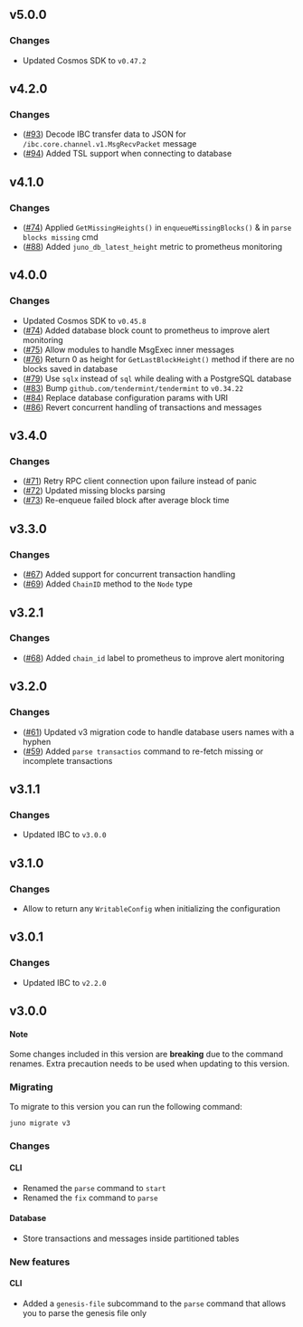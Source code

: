 ## v5.0.0
### Changes
- Updated Cosmos SDK to `v0.47.2`

## v4.2.0
### Changes
- ([\#93](https://github.com/gotabit/juno/pull/93)) Decode IBC transfer data to JSON for `/ibc.core.channel.v1.MsgRecvPacket` message
- ([\#94](https://github.com/gotabit/juno/pull/94)) Added TSL support when connecting to database

## v4.1.0
### Changes
- ([\#74](https://github.com/gotabit/juno/pull/74)) Applied `GetMissingHeights()` in `enqueueMissingBlocks()` & in `parse blocks missing` cmd
- ([\#88](https://github.com/gotabit/juno/pull/88)) Added `juno_db_latest_height` metric to prometheus monitoring

## v4.0.0
### Changes
- Updated Cosmos SDK to `v0.45.8`
- ([\#74](https://github.com/gotabit/juno/pull/74)) Added database block count to prometheus to improve alert monitoring
- ([\#75](https://github.com/gotabit/juno/pull/75)) Allow modules to handle MsgExec inner messages
- ([\#76](https://github.com/gotabit/juno/pull/76)) Return 0 as height for `GetLastBlockHeight()` method if there are no blocks saved in database
- ([\#79](https://github.com/gotabit/juno/pull/79)) Use `sqlx` instead of `sql` while dealing with a PostgreSQL database
- ([\#83](https://github.com/gotabit/juno/pull/83)) Bump `github.com/tendermint/tendermint` to `v0.34.22`
- ([\#84](https://github.com/gotabit/juno/pull/84)) Replace database configuration params with URI
- ([\#86](https://github.com/gotabit/juno/pull/86)) Revert concurrent handling of transactions and messages

## v3.4.0
### Changes
- ([\#71](https://github.com/gotabit/juno/pull/71)) Retry RPC client connection upon failure instead of panic
- ([\#72](https://github.com/gotabit/juno/pull/72)) Updated missing blocks parsing 
- ([\#73](https://github.com/gotabit/juno/pull/73)) Re-enqueue failed block after average block time

## v3.3.0
### Changes
- ([\#67](https://github.com/gotabit/juno/pull/67)) Added support for concurrent transaction handling
- ([\#69](https://github.com/gotabit/juno/pull/69)) Added `ChainID` method to the `Node` type

## v3.2.1
### Changes
- ([\#68](https://github.com/gotabit/juno/pull/68)) Added `chain_id` label to prometheus to improve alert monitoring 

## v3.2.0
### Changes
- ([\#61](https://github.com/gotabit/juno/pull/61)) Updated v3 migration code to handle database users names with a hyphen 
- ([\#59](https://github.com/gotabit/juno/pull/59)) Added `parse transactios` command to re-fetch missing or incomplete transactions

## v3.1.1
### Changes
- Updated IBC to `v3.0.0`

## v3.1.0
### Changes
- Allow to return any `WritableConfig` when initializing the configuration

## v3.0.1
### Changes
- Updated IBC to `v2.2.0`

## v3.0.0
#### Note
Some changes included in this version are **breaking** due to the command renames. Extra precaution needs to be used when updating to this version.

### Migrating
To migrate to this version you can run the following command: 
```
juno migrate v3
```

### Changes 
#### CLI
- Renamed the `parse` command to `start`
- Renamed the `fix` command to `parse`

#### Database
- Store transactions and messages inside partitioned tables

### New features
#### CLI
- Added a `genesis-file` subcommand to the `parse` command that allows you to parse the genesis file only
